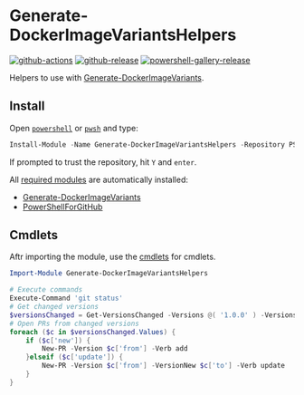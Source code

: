 # Generate-DockerImageVariantsHelpers

[![github-actions](https://github.com/theohbrothers/Generate-DockerImageVariantsHelpers/workflows/ci-master-pr/badge.svg)](https://github.com/theohbrothers/Generate-DockerImageVariantsHelpers/actions)
[![github-release](https://img.shields.io/github/v/release/theohbrothers/Generate-DockerImageVariantsHelpers?style=flat-square)](https://github.com/theohbrothers/Generate-DockerImageVariantsHelpers/releases/)
[![powershell-gallery-release](https://img.shields.io/powershellgallery/v/Generate-DockerImageVariantsHelpers?logo=powershell&logoColor=white&label=PSGallery&labelColor=&style=flat-square)](https://www.powershellgallery.com/packages/Generate-DockerImageVariantsHelpers/)

Helpers to use with [Generate-DockerImageVariants](https://github.com/theohbrothers/Generate-DockerImageVariants).

## Install

Open [`powershell`](https://docs.microsoft.com/en-us/powershell/scripting/windows-powershell/install/installing-windows-powershell?view=powershell-5.1) or [`pwsh`](https://github.com/powershell/powershell#-powershell) and type:

```powershell
Install-Module -Name Generate-DockerImageVariantsHelpers -Repository PSGallery -Scope CurrentUser -Verbose
```

If prompted to trust the repository, hit `Y` and `enter`.

All [required modules](src/Generate-DockerImageVariantsHelpers/Generate-DockerImageVariantsHelpers.psd1) are automatically installed:

- [Generate-DockerImageVariants](https://www.powershellgallery.com/packages/Generate-DockerImageVariants/)
- [PowerShellForGitHub](https://www.powershellgallery.com/packages/PowerShellForGitHub)

## Cmdlets

Aftr importing the module, use the [cmdlets](src/Generate-DockerImageVariantsHelpers/public) for cmdlets.

```powershell
Import-Module Generate-DockerImageVariantsHelpers

# Execute commands
Execute-Command 'git status'
# Get changed versions
$versionsChanged = Get-VersionsChanged -Versions @( '1.0.0' ) -VersionsNew @( '1.0.1', '1.1.0' ) -AsObject
# Open PRs from changed versions
foreach ($c in $versionsChanged.Values) {
    if ($c['new']) {
        New-PR -Version $c['from'] -Verb add
    }elseif ($c['update']) {
        New-PR -Version $c['from'] -VersionNew $c['to'] -Verb update
    }
}
```
